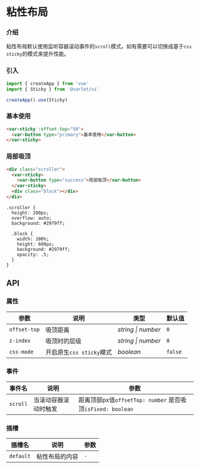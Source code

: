 # 粘性布局

### 介绍
粘性布局默认使用监听容器滚动事件的`scroll`模式，如有需要可以切换成基于`css sticky`的模式来提升性能。

### 引入

```js
import { createApp } from 'vue'
import { Sticky } from '@varlet/ui'

createApp().use(Sticky)
```

### 基本使用

```html
<var-sticky :offset-top="50">
  <var-button type="primary">基本使用</var-button>
</var-sticky>
```

### 局部吸顶

```html
<div class="scroller">
  <var-sticky>
    <var-button type="success">局部吸顶</var-button>
  </var-sticky>
  <div class="block"></div>
</div>
```

```less
.scroller {
  height: 200px;
  overflow: auto;
  background: #2979ff;

  .block {
    width: 100%;
    height: 600px;
    background: #2979ff;
    opacity: .5;
  }
}
```

## API

### 属性

| 参数 | 说明 | 类型 | 默认值 | 
| --- | --- | --- | --- | 
| `offset-top` | 吸顶距离 | _string \| number_ | `0` |
| `z-index` | 吸顶时的层级 | _string \| number_ | `0` |
| `css-mode` | 开启原生`css sticky`模式 | _boolean_ | `false` |

### 事件

| 事件名 | 说明 | 参数 |
| --- | --- | --- |
| `scroll` | 当滚动容器滚动时触发 | 距离顶部px值`offsetTop: number` 是否吸顶`isFixed: boolean` |

### 插槽

| 插槽名 | 说明 | 参数 |
| --- | --- | --- |
| `default` | 粘性布局的内容 | `-` |